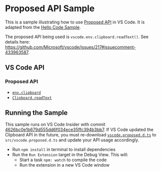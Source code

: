 # Proposed API Sample

This is a sample illustrating how to use [Proposed API](https://vscode-ext-docs.azurewebsites.net/api/advanced-topics/using-proposed-api) in VS Code. It is adapted from the [Hello Code Sample](/hellocode-sample).

The proposed API being used is `vscode.env.clipboard.readText()`. See details here: https://github.com/Microsoft/vscode/issues/217#issuecomment-433963587.

## VS Code API

### Proposed API

- [`env.clipboard`](https://github.com/Microsoft/vscode/blob/master/src/vs/vscode.proposed.d.ts#L49)
- [`Clipboard.readText`](https://github.com/Microsoft/vscode/blob/master/src/vs/vscode.proposed.d.ts#L44)

## Running the Sample

This sample runs on VS Code Insider with commit [4626bc0e1b679d555dd6f034ece35ffc394b3bb7](https://github.com/Microsoft/vscode/commit/4626bc0e1b679d555dd6f034ece35ffc394b3bb7). If VS Code updated the Clipboard API in the future, you must re-download [`vscode.proposed.d.ts`](https://github.com/Microsoft/vscode/blob/master/src/vs/vscode.proposed.d.ts) to `src/vscode.proposed.d.ts` and update your API usage accordingly.

- Run `npm install` in terminal to install dependencies
- Run the `Run Extension` target in the Debug View. This will:
	- Start a task `npm: watch` to compile the code
	- Run the extension in a new VS Code window
